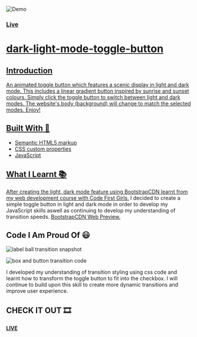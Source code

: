 ![Demo](https://github.com/Osaze-ai/light-dark-mode-toggle-button/assets/130580788/7c8c2663-73e9-4ea7-a4bf-63ca2fe82893)


<div align="left">
  <h3>
    <a href="https://osaze-ai.github.io/travel-blog/" color="white">
      Live
    </div>
      
# dark-light-mode-toggle-button

## Introduction 

An animated toggle button which features a scenic display in light and dark mode. This includes a linear gradient button inspired by sunrise and sunset colours. Simply click the toggle button to switch between light and dark modes. The website's body (background) will change to match the selected modes. Enjoy!

## Built With :hammer:

- Semantic HTML5 markup
- CSS custom properties
- JavaScript

## What I Learnt :books:

After creating the light, dark mode feature using BootstrapCDN learnt from my web development course with <a href="https://codefirstgirls.com/">Code First Girls.</a>  I decided to create a simple toggle button in light and dark mode in order to develop my JavaScript skills aswell as continuing to develop my understanding of transition speeds. <a href="https://osaze-ai.github.io/cfgproject/about.html">BootstrapCDN Web Preview.</a>


## Code I Am Proud Of :smiley:

![label ball transition snapshot](https://github.com/Osaze-ai/light-dark-mode-toggle-button/assets/130580788/c2935bcd-f59f-4feb-8e52-4159ce0a22ae)


![box and button transition code](https://github.com/Osaze-ai/light-dark-mode-toggle-button/assets/130580788/e1dd374f-31c1-436d-87bf-fb9d85afc780)

I developed my understanding of transition styling using css code and learnt how to transform the toggle button to fit into the checkbox. I will continue to build upon this skill to create more dynamic transitions and improve user experience. 


## CHECK IT OUT :film_strip:

<h4> <a href="https://osaze-ai.github.io/dark-light-mode-toggle-button/" color="white"> LIVE </a> </div>


